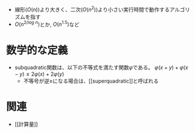 - 線形($O(n)$)より大きく、二次($O(n^2)$)より小さい実行時間で動作するアルゴリズムを指す
- $O(n^{2/log \ n})$とか, $O(n^{1.5})$など

# 数学的な定義
- subquadratic関数は、以下の不等式を満たす関数$\varphi$である。
  $\varphi(x + y)  + \varphi(x - y) \le 2\varphi(x) + 2\varphi(y)$
	- 不等号が逆$\ge$になる場合は、[[superquadratic]]と呼ばれる

# 関連
- [[計算量]]